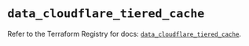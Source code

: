 # `data_cloudflare_tiered_cache`

Refer to the Terraform Registry for docs: [`data_cloudflare_tiered_cache`](https://registry.terraform.io/providers/cloudflare/cloudflare/5.7.0/docs/data-sources/tiered_cache).
